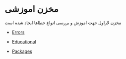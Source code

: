 # مخزن اموزشی 

مخزن لاراول جهت اموزش و بررسی انواع خطاها ایجاد شده است

* [Errors](https://github.com/ahmadreza1383/Laravel/tree/Errors)

* [Educational](https://github.com/ahmadreza1383/Laravel/tree/Educational)

* [Packages](https://github.com/ahmadreza1383/Laravel/tree/Packages)

